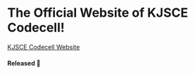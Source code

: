 # The Official Website of KJSCE Codecell!
[KJSCE Codecell Website](http://kjscecodecell.com)

#### Released :rocket:
